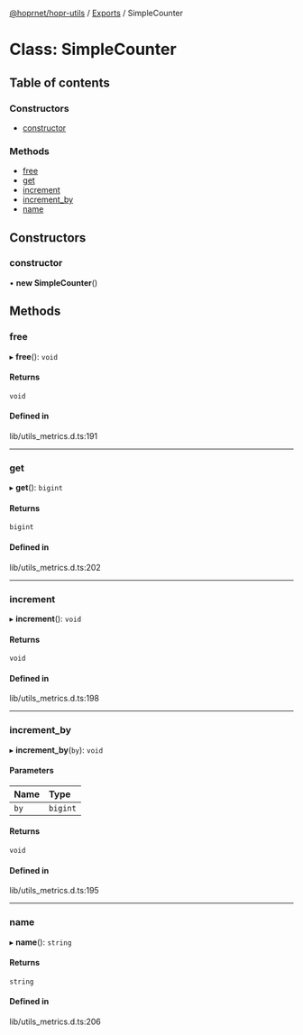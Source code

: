 [@hoprnet/hopr-utils](../README.md) / [Exports](../modules.md) / SimpleCounter

# Class: SimpleCounter

## Table of contents

### Constructors

- [constructor](SimpleCounter.md#constructor)

### Methods

- [free](SimpleCounter.md#free)
- [get](SimpleCounter.md#get)
- [increment](SimpleCounter.md#increment)
- [increment\_by](SimpleCounter.md#increment_by)
- [name](SimpleCounter.md#name)

## Constructors

### constructor

• **new SimpleCounter**()

## Methods

### free

▸ **free**(): `void`

#### Returns

`void`

#### Defined in

lib/utils_metrics.d.ts:191

___

### get

▸ **get**(): `bigint`

#### Returns

`bigint`

#### Defined in

lib/utils_metrics.d.ts:202

___

### increment

▸ **increment**(): `void`

#### Returns

`void`

#### Defined in

lib/utils_metrics.d.ts:198

___

### increment\_by

▸ **increment_by**(`by`): `void`

#### Parameters

| Name | Type |
| :------ | :------ |
| `by` | `bigint` |

#### Returns

`void`

#### Defined in

lib/utils_metrics.d.ts:195

___

### name

▸ **name**(): `string`

#### Returns

`string`

#### Defined in

lib/utils_metrics.d.ts:206
